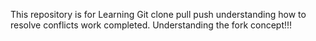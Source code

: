 This repository is for Learning Git
clone
pull
push
understanding how to resolve conflicts
work completed.
Understanding the fork concept!!!
